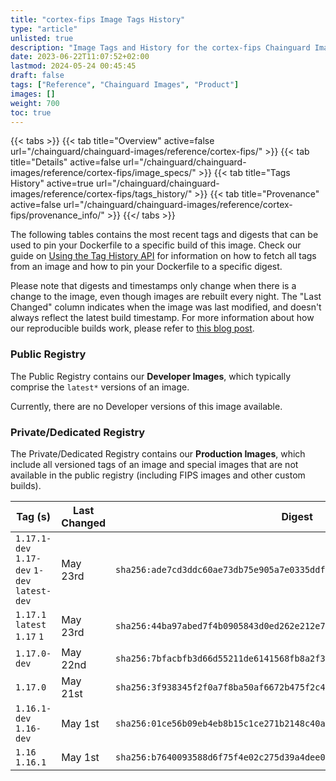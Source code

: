 ```yaml
---
title: "cortex-fips Image Tags History"
type: "article"
unlisted: true
description: "Image Tags and History for the cortex-fips Chainguard Image"
date: 2023-06-22T11:07:52+02:00
lastmod: 2024-05-24 00:45:45
draft: false
tags: ["Reference", "Chainguard Images", "Product"]
images: []
weight: 700
toc: true
---
```


{{< tabs >}}
{{< tab title="Overview" active=false url="/chainguard/chainguard-images/reference/cortex-fips/" >}}
{{< tab title="Details" active=false url="/chainguard/chainguard-images/reference/cortex-fips/image_specs/" >}}
{{< tab title="Tags History" active=true url="/chainguard/chainguard-images/reference/cortex-fips/tags_history/" >}}
{{< tab title="Provenance" active=false url="/chainguard/chainguard-images/reference/cortex-fips/provenance_info/" >}}
{{</ tabs >}}

The following tables contains the most recent tags and digests that can be used to pin your Dockerfile to a specific build of this image. Check our guide on [Using the Tag History API](/chainguard/chainguard-images/using-the-tag-history-api/) for information on how to fetch all tags from an image and how to pin your Dockerfile to a specific digest.

Please note that digests and timestamps only change when there is a change to the image, even though images are rebuilt every night. The "Last Changed" column indicates when the image was last modified, and doesn't always reflect the latest build timestamp. For more information about how our reproducible builds work, please refer to [this blog post](https://www.chainguard.dev/unchained/reproducing-chainguards-reproducible-image-builds).

### Public Registry
The Public Registry contains our **Developer Images**, which typically comprise the `latest*` versions of an image.

Currently, there are no Developer versions of this image available.

### Private/Dedicated Registry
The Private/Dedicated Registry contains our **Production Images**, which include all versioned tags of an image and special images that are not available in the public registry (including FIPS images and other custom builds).

| Tag (s)                                       | Last Changed | Digest                                                                    |
|-----------------------------------------------|--------------|---------------------------------------------------------------------------|
|  `1.17.1-dev` `1.17-dev` `1-dev` `latest-dev` | May 23rd     | `sha256:ade7cd3ddc60ae73db75e905a7e0335ddfd483e1ef2c8d98500341091d6ae6ee` |
|  `1.17.1` `latest` `1.17` `1`                 | May 23rd     | `sha256:44ba97abed7f4b0905843d0ed262e212e78a989c002fe86547a0a1ba17b02baf` |
|  `1.17.0-dev`                                 | May 22nd     | `sha256:7bfacbfb3d66d55211de6141568fb8a2f3d11c54bfbf41260b70186f36d74ad4` |
|  `1.17.0`                                     | May 21st     | `sha256:3f938345f2f0a7f8ba50af6672b475f2c4718351a229aaebf72264c9b0013656` |
|  `1.16.1-dev` `1.16-dev`                      | May 1st      | `sha256:01ce56b09eb4eb8b15c1ce271b2148c40a2d04c50bad86a48bb6b0e4d5c2e249` |
|  `1.16` `1.16.1`                              | May 1st      | `sha256:b7640093588d6f75f4e02c275d39a4dee046190d7969f7b2668b6be0adafa1c1` |

